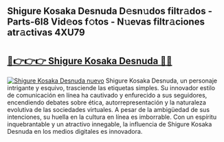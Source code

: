 ## Shigure Kosaka Desnuda D𝚎sn𝚞dos filtr𝚊dos - Parts-6I8 Vid𝚎os f𝚘tos - N𝚞evas filtr𝚊ciones atr𝚊ctivas 4XU79

# <h2><a href="http://mbbhab.tromn.icu/?c=Shigure+Kosaka+Desnuda">🔗👉👉👉 Shigure Kosaka Desnuda 🔗🔗</a></h2>

[![Shigure Kosaka Desnuda nuevo](https://i.imgur.com/pEAQMta.gif)](http://mbbhab.tromn.icu/?c=Shigure+Kosaka+Desnuda)
Shigure Kosaka Desnuda, un personaje intrigante y esquivo, trasciende las etiquetas simples. Su innovador estilo de comunicación en línea ha cautivado y enfurecido a sus seguidores, encendiendo debates sobre ética, autorrepresentación y la naturaleza evolutiva de las sociedades virtuales. A pesar de la ambigüedad de sus intenciones, su huella en la cultura en línea es imborrable. Con un espíritu inquebrantable y un atractivo innegable, la influencia de Shigure Kosaka Desnuda en los medios digitales es innovadora.
